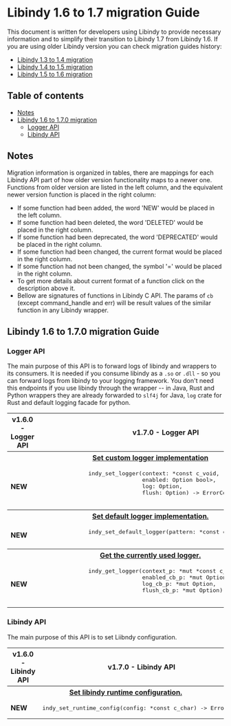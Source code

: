 <!-- markdownlint-disable MD033 -->

# Libindy 1.6 to 1.7 migration Guide

This document is written for developers using Libindy to provide necessary information and
to simplify their transition to Libindy 1.7 from Libindy 1.6. If you are using older Libindy
version you can check migration guides history:

* [Libindy 1.3 to 1.4 migration](https://github.com/hyperledger/indy-sdk/blob/master/doc/migration-guide-1.3.0-1.4.0.md)
* [Libindy 1.4 to 1.5 migration](https://github.com/hyperledger/indy-sdk/blob/master/doc/migration-guide-1.4.0-1.5.0.md)
* [Libindy 1.5 to 1.6 migration](https://github.com/hyperledger/indy-sdk/blob/master/doc/migration-guide-1.5.0-1.6.0.md)

## Table of contents

* [Notes](#notes)
* [Libindy 1.6 to 1.7.0 migration](#libindy-16-to-170-migration-guide)
    * [Logger API](#logger-api)
    * [Libindy API](#libindy-api)

## Notes

Migration information is organized in tables, there are mappings for each Libindy API part of how older version functionality maps to a newer one.
Functions from older version are listed in the left column, and the equivalent newer version function is placed in the right column:

* If some function had been added, the word 'NEW' would be placed in the left column.
* If some function had been deleted, the word 'DELETED' would be placed in the right column.
* If some function had been deprecated, the word 'DEPRECATED' would be placed in the right column.
* If some function had been changed, the current format would be placed in the right column.
* If some function had not been changed, the symbol '=' would be placed in the right column.
* To get more details about current format of a function click on the description above it.
* Bellow are signatures of functions in Libindy C API.
  The params of ```cb``` (except command_handle and err) will be result values of the similar function in any Libindy wrapper.

## Libindy 1.6 to 1.7.0 migration Guide

### Logger API

The main purpose of this API is to forward logs of libindy and wrappers to its consumers. It is needed if you consume libindy as a `.so` or `.dll` - so you can forward logs from libindy to your logging framework.
You don't need this endpoints if you use libindy through the wrapper -- in Java, Rust and Python wrappers they are already forwarded to `slf4j` for Java, `log` crate for Rust and default logging facade for python.     

<table>
    <tr>  
      <th>v1.6.0 - Logger API</th>
      <th>v1.7.0 - Logger API</th>
    </tr>
    <tr>
      <th colspan="2">
          <a href="https://github.com/hyperledger/indy-sdk/blob/v1.7.0/libindy/src/api/logger.rs#L26">
              Set custom logger implementation
          </a>
      </th>
    <tr>
    <tr>
      <td>
          <b>NEW</b>
      </td>
      <td>
          <pre>
              indy_set_logger(context: *const c_void,
                              enabled: Option<fn(context: *const c_void,
                                                 level: u32,
                                                 target: *const c_char) -> bool>,
                              log: Option<fn(context: *const c_void,
                                             level: u32,
                                             target: *const c_char,
                                             message: *const c_char,
                                             module_path: *const c_char,
                                             file: *const c_char,
                                             line: u32)>,
                              flush: Option<fn(context: *const c_void)>) -> ErrorCode
          </pre>
      </td>
    </tr>
    <tr>
      <th colspan="2">
          <a href="https://github.com/hyperledger/indy-sdk/blob/v1.7.0/libindy/src/api/logger.rs#L56">
              Set default logger implementation.
          </a>
      </th>
    <tr>
    <tr>
      <td>
          <b>NEW</b>
      </td>
      <td>
          <pre>
              indy_set_default_logger(pattern: *const c_char) -> ErrorCode
          </pre>
      </td>
    </tr>
    <tr>
      <th colspan="2">
          <a href="https://github.com/hyperledger/indy-sdk/blob/v1.7.0/libindy/src/api/logger.rs#L85">
              Get the currently used logger.
          </a>
      </th>
    <tr>
    <tr>
      <td>
          <b>NEW</b>
      </td>
      <td>
          <pre>
              indy_get_logger(context_p: *mut *const c_void,
                              enabled_cb_p: *mut Option<fn(context: *const c_void,
                                                           level: u32,
                                                           target: *const c_char) -> bool>,
                              log_cb_p: *mut Option<fn(context: *const c_void,
                                                       level: u32,
                                                       target: *const c_char,
                                                       message: *const c_char,
                                                       module_path: *const c_char,
                                                       file: *const c_char,
                                                       line: u32)>,
                              flush_cb_p: *mut Option<fn(context: *const c_void)>)
          </pre>
      </td>
    </tr>
</table>

### Libindy API

The main purpose of this API is to set Liibndy configuration.
<table>
    <tr>  
      <th>v1.6.0 - Libindy API</th>
      <th>v1.7.0 - Libindy API</th>
    </tr>
    <tr>
      <th colspan="2">
          <a href="https://github.com/hyperledger/indy-sdk/blob/v1.7.0/libindy/src/api/mod.rs#L243">
              Set libindy runtime configuration.
          </a>
      </th>
    <tr>
    <tr>
      <td>
          <b>NEW</b>
      </td>
      <td>
          <pre>indy_set_runtime_config(config: *const c_char) -> ErrorCode</pre>
      </td>
    </tr>
</table>